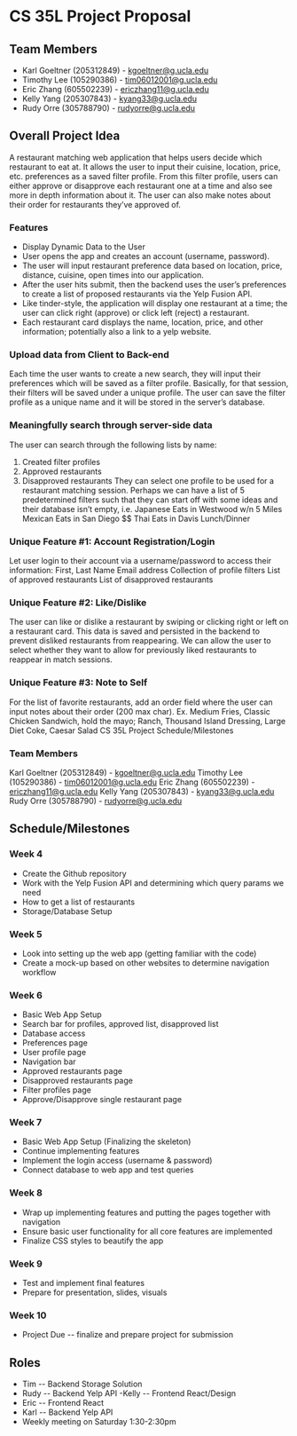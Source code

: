 # CS 35L Project Proposal

## Team Members
- Karl Goeltner (205312849) - kgoeltner@g.ucla.edu
- Timothy Lee (105290386) - tim06012001@g.ucla.edu
- Eric Zhang (605502239) - ericzhang11@g.ucla.edu
- Kelly Yang (205307843) - kyang33@g.ucla.edu
- Rudy Orre (305788790) - rudyorre@g.ucla.edu 

## Overall Project Idea

A restaurant matching web application that helps users decide which restaurant to eat at. It allows the user to input their cuisine, location, price, etc. preferences as a saved filter profile. From this filter profile, users can either approve or disapprove each restaurant one at a time and also see more in depth information about it. The user can also make notes about their order for restaurants they’ve approved of.

### Features
- Display Dynamic Data to the User
- User opens the app and creates an account (username, password).
- The user will input restaurant preference data based on location, price, distance, cuisine, open times into our application.
- After the user hits submit, then the backend uses the user’s preferences to create a list of proposed restaurants via the Yelp Fusion API.
- Like tinder-style, the application will display one restaurant at a time; the user can click right (approve) or click left (reject) a restaurant.
- Each restaurant card displays the name, location, price, and other information; potentially also a link to a yelp website.

### Upload data from Client to Back-end
Each time the user wants to create a new search, they will input their preferences which will be saved as a filter profile. Basically, for that session, their filters will be saved under a unique profile.
The user can save the filter profile as a unique name and it will be stored in the server’s database.

### Meaningfully search through server-side data
The user can search through the following lists by name:
1) Created filter profiles
2) Approved restaurants
3) Disapproved restaurants
They can select one profile to be used for a restaurant matching session.
Perhaps we can have a list of 5 predetermined filters such that they can start off with some ideas and their database isn’t empty, i.e.
Japanese Eats in Westwood w/n 5 Miles
Mexican Eats in San Diego $$
Thai Eats in Davis Lunch/Dinner

### Unique Feature #1: Account Registration/Login
Let user login to their account via a username/password to access their information:
First, Last Name
Email address
Collection of profile filters
List of approved restaurants
List of disapproved restaurants

### Unique Feature #2: Like/Dislike
The user can like or dislike a restaurant by swiping or clicking right or left on a restaurant card.
This data is saved and persisted in the backend to prevent disliked restaurants from reappearing.
We can allow the user to select whether they want to allow for previously liked restaurants to reappear in match sessions.

### Unique Feature #3: Note to Self
For the list of favorite restaurants, add an order field where the user can input notes about their order (200 max char).
Ex. Medium Fries, Classic Chicken Sandwich, hold the mayo; Ranch, Thousand Island Dressing, Large Diet Coke, Caesar Salad
CS 35L Project Schedule/Milestones

### Team Members
Karl Goeltner (205312849) - kgoeltner@g.ucla.edu
Timothy Lee (105290386) - tim06012001@g.ucla.edu
Eric Zhang (605502239) - ericzhang11@g.ucla.edu
Kelly Yang (205307843) - kyang33@g.ucla.edu
Rudy Orre (305788790) - rudyorre@g.ucla.edu 

## Schedule/Milestones

### Week 4
- Create the Github repository
- Work with the Yelp Fusion API and determining which query params we need
- How to get a list of restaurants
- Storage/Database Setup
### Week 5
- Look into setting up the web app (getting familiar with the code)
- Create a mock-up based on other websites to determine navigation workflow
### Week 6
- Basic Web App Setup
- Search bar for profiles, approved list, disapproved list
- Database access
- Preferences page
- User profile page
- Navigation bar
- Approved restaurants page
- Disapproved restaurants page
- Filter profiles page
- Approve/Disapprove single restaurant page
### Week 7
- Basic Web App Setup (Finalizing the skeleton)
- Continue implementing features
- Implement the login access (username & password)
- Connect database to web app and test queries
### Week 8
- Wrap up implementing features and putting the pages together with navigation
- Ensure basic user functionality for all core features are implemented
- Finalize CSS styles to beautify the app
### Week 9
- Test and implement final features
- Prepare for presentation, slides, visuals
### Week 10
- Project Due -- finalize and prepare project for submission

## Roles
- Tim -- Backend Storage Solution
- Rudy -- Backend Yelp API 
-Kelly -- Frontend React/Design 
- Eric -- Frontend React
- Karl -- Backend Yelp API 
- Weekly meeting on Saturday 1:30-2:30pm



